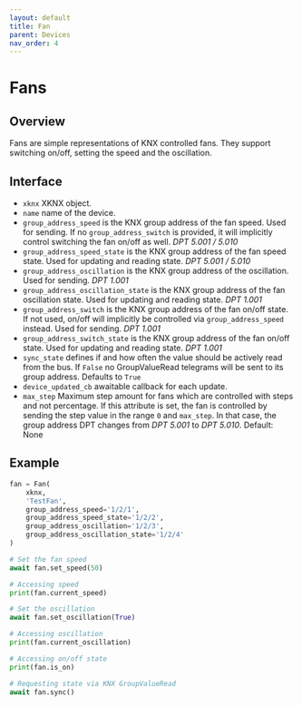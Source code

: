 ```yaml
---
layout: default
title: Fan
parent: Devices
nav_order: 4
---
```


# [](#header-1)Fans

## [](#header-2)Overview

Fans are simple representations of KNX controlled fans. They support switching on/off, setting the speed and the oscillation.

## [](#header-2)Interface

- `xknx` XKNX object.
- `name` name of the device.
- `group_address_speed` is the KNX group address of the fan speed. Used for sending. If no `group_address_switch` is provided, it will implicitly control switching the fan on/off as well. *DPT 5.001 / 5.010*
- `group_address_speed_state` is the KNX group address of the fan speed state. Used for updating and reading state. *DPT 5.001 / 5.010*
- `group_address_oscillation` is the KNX group address of the oscillation. Used for sending. *DPT 1.001*
- `group_address_oscillation_state` is the KNX group address of the fan oscillation state. Used for updating and reading state. *DPT 1.001*
- `group_address_switch` is the KNX group address of the fan on/off state. If not used, on/off will implicitly be controlled via `group_address_speed` instead. Used for sending. *DPT 1.001*
- `group_address_switch_state` is the KNX group address of the fan on/off state. Used for updating and reading state. *DPT 1.001*
- `sync_state` defines if and how often the value should be actively read from the bus. If `False` no GroupValueRead telegrams will be sent to its group address. Defaults to `True`
- `device_updated_cb` awaitable callback for each update.
- `max_step` Maximum step amount for fans which are controlled with steps and not percentage. If this attribute is set, the fan is controlled by sending the step value in the range `0` and `max_step`. In that case, the group address DPT changes from *DPT 5.001* to *DPT 5.010*. Default: None

## [](#header-2)Example

```python
fan = Fan(
    xknx,
    'TestFan',
    group_address_speed='1/2/1',
    group_address_speed_state='1/2/2',
    group_address_oscillation='1/2/3',
    group_address_oscillation_state='1/2/4'
)

# Set the fan speed
await fan.set_speed(50)

# Accessing speed
print(fan.current_speed)

# Set the oscillation
await fan.set_oscillation(True)

# Accessing oscillation
print(fan.current_oscillation)

# Accessing on/off state
print(fan.is_on)

# Requesting state via KNX GroupValueRead
await fan.sync()
```
